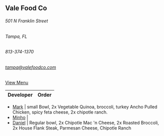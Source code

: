 ## Vale Food Co
###### 501 N Franklin Street
###### Tampa, FL
###### 813-374-1370
###### tampa@valefoodco.com


[View Menu](https://valefoodco.revelup.com/weborder/?establishment=3)


Developer     | Order
--------------|---------------------

- [Mark](http://github.com/mark-smithtb)              |  small Bowl, 2x Vegetable Quinoa, broccoli, turkey Ancho Pulled Chicken, spicy feta cheese, 2x chipotle ranch.
- [Minho](https://github.com/minhochoi)               | 
- [Daniel](https://github.come/dtartaglia)            | Regular bowl, 2x Chipotle Mac 'n Cheese, 2x Roasted Broccoli, 2x House Flank Steak, Parmesan Cheese, Chipotle Ranch
